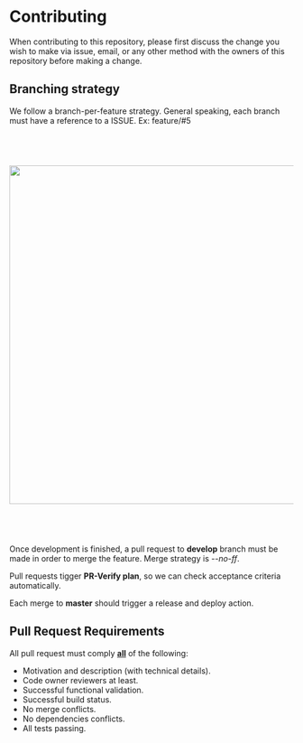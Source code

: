 # Contributing

When contributing to this repository, please first discuss the change you wish to make via issue,
email, or any other method with the owners of this repository before making a change.

## Branching strategy

We follow a branch-per-feature strategy. General speaking, each branch must have a reference to a ISSUE. Ex: feature/#5

<br/>
<div style="width: 100%; position: relative; display: block;padding: 40px 0;">
	<img width=600 style="margin: 0 auto; position: relative; display: block;" src="assets/gitflow.svg"/>
<br/>
</div>

Once development is finished, a pull request to **develop** branch must be made in order to merge the feature. Merge strategy is *--no-ff*.

Pull requests tigger **PR-Verify plan**, so we can check acceptance criteria automatically.

Each merge to **master** should trigger a release and deploy action.


## Pull Request Requirements

All pull request must comply <u>**all**</u> of the following:

* Motivation and description (with technical details).
* Code owner reviewers at least.
* Successful functional validation.
* Successful build status.
* No merge conflicts.
* No dependencies conflicts.
* All tests passing.
